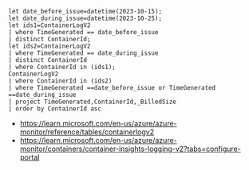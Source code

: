 ```
let date_before_issue=datetime(2023-10-15);
let date_during_issue=datetime(2023-10-25);
let ids1=ContainerLogV2
| where TimeGenerated == date_before_issue
| distinct ContainerId;
let ids2=ContainerLogV2
| where TimeGenerated == date_during_issue
| distinct ContainerId
| where ContainerId in (ids1);
ContainerLogV2
| where ContainerId in (ids2)
| where TimeGenerated ==date_before_issue or TimeGenerated ==date_during_issue
| project TimeGenerated,ContainerId,_BilledSize
| order by ContainerId asc 
```

- https://learn.microsoft.com/en-us/azure/azure-monitor/reference/tables/containerlogv2
- https://learn.microsoft.com/en-us/azure/azure-monitor/containers/container-insights-logging-v2?tabs=configure-portal
